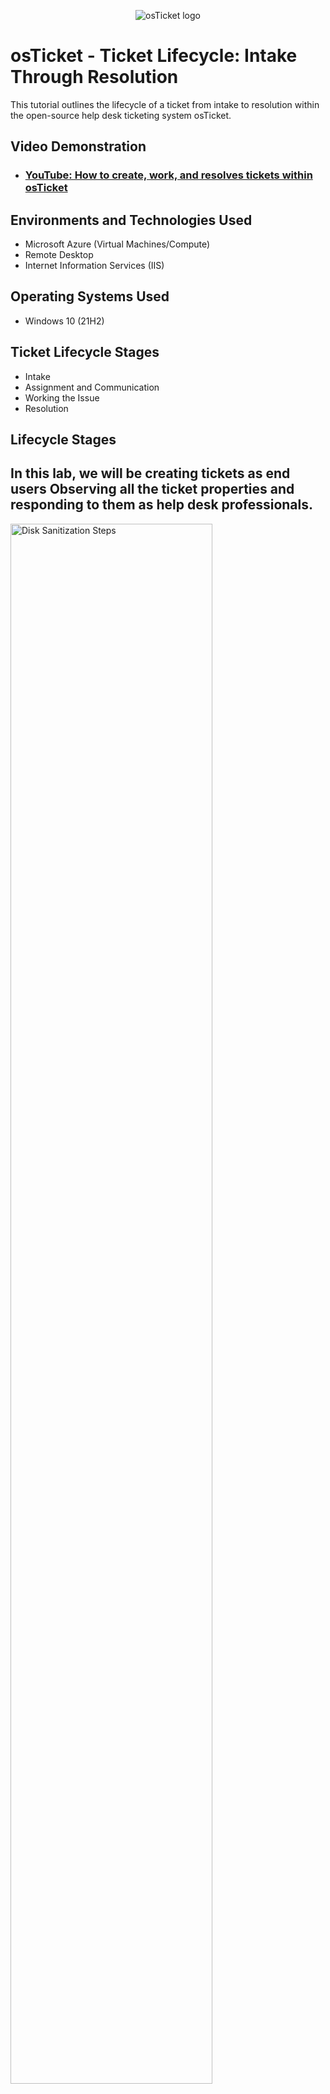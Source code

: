 <p align="center">
<img src="https://i.imgur.com/Clzj7Xs.png" alt="osTicket logo"/>
</p>

<h1>osTicket - Ticket Lifecycle: Intake Through Resolution</h1>
This tutorial outlines the lifecycle of a ticket from intake to resolution within the open-source help desk ticketing system osTicket.<br />


<h2>Video Demonstration</h2>

- ### [YouTube: How to create, work, and resolves tickets within osTicket](https://www.youtube.com)

<h2>Environments and Technologies Used</h2>

- Microsoft Azure (Virtual Machines/Compute)
- Remote Desktop
- Internet Information Services (IIS)

<h2>Operating Systems Used </h2>

- Windows 10</b> (21H2)

<h2>Ticket Lifecycle Stages</h2>

- Intake
- Assignment and Communication
- Working the Issue
- Resolution

<h2>Lifecycle Stages</h2>

In this lab, we will be creating tickets as end users
Observing all the ticket properties and responding to them as help desk professionals.
---------------------------------------------------------------------------------------------------------------------------------------------------------------------

<img src="https://imgur.com/mvEi1Ey.png" height="80%" width="80%" alt="Disk Sanitization Steps"/>
</p>
<p>
Delete the Maintenance department by going to Admin Panel -> Check the Maintenance box -> Click the arrow next to "more" -> click "delete".
</p>
<br />

<p>
<img src="https://imgur.com/G6I0E5b.png" height="80%" width="80%" alt="Disk Sanitization Steps"/>
<img src="https://imgur.com/THq2OUy.png" height="80%" width="80%" alt="Disk Sanitization Steps"/>
<img src="https://imgur.com/Avyjdjr.png" height="80%" width="80%" alt="Disk Sanitization Steps"/>
<img src="https://imgur.com/oTYHLik.png" height="80%" width="80%" alt="Disk Sanitization Steps"/>
<img src="https://imgur.com/Suq00cE.png" height="80%" width="80%" alt="Disk Sanitization Steps"/>
</p>
<p>
As an end-user, create the following ticket. Log back in as john and update help topic and set SLA to Sev-A
</p>
<br />

<p>
<img src="https://imgur.com/PGwotMF.png" height="80%" width="80%" alt="Disk Sanitization Steps"/>
</p>
<p>
Login as jane and take over the ticket to complete the open ticket.
</p>
<br />

<p>
<img src="https://imgur.com/8OjeZlJ.png" height="80%" width="80%" alt="Disk Sanitization Steps"/>
<img src="https://imgur.com/StmKIe7.png" height="80%" width="80%" alt="Disk Sanitization Steps"/>
<img src="https://imgur.com/LS9hkpK.png" height="80%" width="80%" alt="Disk Sanitization Steps"/>
</p>
<p>
Work the Ticket to completion as Jane Doe, Click "ticket status" and set to "resolved".
</p>
<br />

----------------------------------------------------------------------------------------------------------------------------------------

As an end user, create the following ticket
-------------------------------------------------
<p>
<img src="https://imgur.com/JjktQVz.png" height="80%" width="80%" alt="Disk Sanitization Steps"/>
</p>
<p>
Using The end user "Ken" we created we will create a ticket.
</p>
<br />

<p>
<img src="https://imgur.com/ThRi4rG.png/" height="80%" width="80%" alt="Disk Sanitization Steps"/>
<img src="https://imgur.com/CvBSVR8.png/" height="80%" width="80%" alt="Disk Sanitization Steps"/>
<img src="https://imgur.com/5TZL8El.png/" height="80%" width="80%" alt="Disk Sanitization Steps"/>
<img src="https://imgur.com/3pvVRVS.png/" height="80%" width="80%" alt="Disk Sanitization Steps"/>
</p>
<p>
Login and Assign John to complete the ticket, assign to john set SLA plan to Sev-C and complete documentation through "post reply".
</p>
<br />

<p>
<img src="https://imgur.com/mL4t0As.png" height="80%" width="80%" alt="Disk Sanitization Steps"/>
</p>
<p>
After walking ken through some simple troubleshooting, we came to the conclusion that restarting the computer fixed the issue, we can post a reply and close the ticket all in one now.
</p>
<br />

------------------------------------------------------

As an end user, create the following ticket
-------------------------------------------------
<p>
<img src="https://imgur.com/vZkHNyb.png" height="80%" width="80%" alt="Disk Sanitization Steps"/>
</p>
<p>
We will now open up a new ticket using karens end user account.
<br />

<p>
<img src="https://imgur.com/ThRi4rG.png/" height="80%" width="80%" alt="Disk Sanitization Steps"/>
<img src="https://imgur.com/uzhEWVr.png/" height="80%" width="80%" alt="Disk Sanitization Steps"/>
<img src="https://imgur.com/v5kvyFn.png/" height="80%" width="80%" alt="Disk Sanitization Steps"/>
</p>
<p>
Login and Assign John to the ticket, Update the SLA plan to "Sev-B", and update the priority level to "Emergency".
</p>
<br />

<p>
<img src="https://imgur.com/gifQpfZ.png" height="80%" width="80%" alt="Disk Sanitization Steps"/>
</p>
<p>
After getting in contact with karen, we come to the conclusion that the CFO needed a new charger for his laptop, so we posted a reply stating that "Charger was broken, because of this, battery was dead and unable to turn on". We can now set the status of the ticket to "resolved"
</p>
<br />


